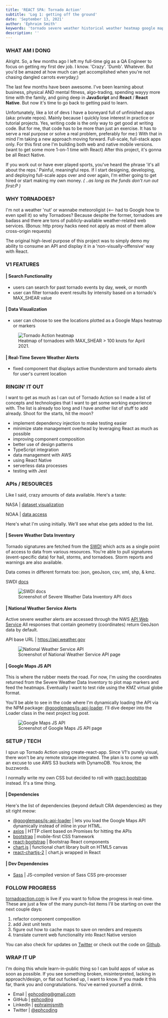 ```yaml
---
title: 'REACT SPA: Tornado Action'
subtitle: 'Log 1: getting off the ground'
date: 'September 13, 2021'
author: 'Ephraim Smith'
keywords: 'tornado severe weather historical weather heatmap google maps'
description: ''
---
```


### WHAT AM I DONG

Alright. So, a few months ago I left my full-time gig as a QA Engineer to focus on getting my first dev job. I know. 'Crazy'. 'Dumb'. Whatever. But you'd be amazed at how much can get accomplished when you're not chasing dangled carrots everyday;)

The last few months have been awesome. I've been learning about business, physical AND mental fitness, algo-trading, spending wayyy more time with the family, and going deep in **JavaScript** and **React** / **React Native**. But now it's time to go back to getting paid to learn.

Unfortunately, like a lot of devs I have a boneyard full of unfinished apps (aka: private repos). Mainly because I quickly lose interest in practice or tutorial projects. Yes, writing code is the only way to get good at writing code. But for me, that code has to be more than just an exercise. It has to serve a real purpose or solve a real problem, preferably for me:) With that in mind I'm taking a new approach moving forward. Full-scale, full-stack apps only. For this first one I'm building both web and native mobile versions. (want to get some more 1-on-1 time with React) After this project, it's gonna be all React Native.

If you work out or have ever played sports, you've heard the phrase 'it\'s all about the reps.' Painful, meaningful reps. If I start designing, developing, and deploying full-scale apps over and over again, I'm either going to get hired or start making my own money. _( ..as long as the funds don't run out first:P )_

### WHY TORNADOES?

I'm not a weather 'nut' or wannabe meteoroligist (<-- had to Google how to even spell it) so why Tornadoes? Because despite the former, tornadoes are badass and there are tons of publicly-available weather-related web services. (Bonus: http proxy hacks need not apply as most of them allow cross-origin requests)

The original high-level purpose of this project was to simply demo my ability to consume an API and display it in a 'non-visually-offensive' way with React.

### V1 FEATURES

#### | Search Functionality

- users can search for past tornado events by day, week, or month
- user can filter tornado event results by intensity based on a tornado's MAX_SHEAR value

#### | Data Visualization

- user can choose to see the locations plotted as a Google Maps heatmap or markers

<figure>
  <img class='post-img' alt='Tornado Action heatmap' src='/images/posts/20210918__heatmap-screenshot.png'/>
  <figcaption class='text-center'>Heatmap of tornadoes with MAX_SHEAR > 100 knots for April 2021.</figcaption>
</figure>

#### | Real-Time Severe Weather Alerts

- fixed component that displays active thunderstorm and tornado alerts for user's current location

### RINGIN' IT OUT

I want to get as much as I can out of Tornado Action so I made a list of concepts and technologies that I want to get some working experience with. The list is already too long and I have another list of stuff to add already. Shoot for the starts, hit the moon?

- implement dependency injection to make testing easier
- minimize state management overhead by leveraging React as much as possible
- improving component composition
- better use of design patterns
- TypeScript integration
- data management with AWS
- using React Native
- serverless data processes
- testing with Jest

### APIs / RESOURCES

Like I said, crazy amounts of data available. Here's a taste:

NASA | [dataset visualization](https://data.nasa.gov/data_visualizations.html)

NOAA | [data access](https://www.ncdc.noaa.gov/data-access)

Here's what I'm using initially. We'll see what else gets added to the list.

#### | Severe Weather Data Inventory

Tornado signatures are fetched from the [SWDI](https://www.ncdc.noaa.gov/severe-weather/severe-weather-data-inventory) which acts as a single point of access to data from various resources. You're able to pull signatures (event-specific data) for hail, storms, and tornadoes. Storm reports and warnings are also available.

Data comes in different formats too: json, geoJson, csv, xml, shp, & kmz.

SWDI [docs](https://www.ncdc.noaa.gov/swdiws/)

<figure>
  <img class='post-img' alt='SWDI docs' src='/images/posts/20210916__swdi.png'/>
  <figcaption class='text-center'>Screenshot of Severe Weather Data Inventory API docs</figcaption>
</figure>

#### | National Weather Service Alerts

Active severe weather alerts are accessed through the NWS [API Web Service](https://www.weather.gov/documentation/services-web-api#/default) All responses that contain geometry (coordinates) return GeoJson data by default.

API base URL | https://api.weather.gov

<figure>
  <img class='post-img' alt='National Weather Service API' src='/images/posts/20210916__nws-api-for-alerts.png'/>
  <figcaption class='text-center'>Screenshot of National Weather Service API page</figcaption>
</figure>

#### | Google Maps JS API

This is where the rubber meets the road. For now, I'm using the coordinates returned from the Severe Weather Data Inventory to plot map markers and feed the heatmaps. Eventually I want to test ride using the KMZ virtual globe format.

You'll be able to see in the code where I'm dynamically loading the API via the NPM package: [@googlemaps/js-api-loader](https://www.npmjs.com/package/@googlemaps/js-api-loader). I'll dive deeper into the Loader class in the next project log post.

<figure>
  <img class='post-img' alt='Google Maps JS API' src='/images/posts/20210916__google-maps-js-api.png'/>
  <figcaption class='text-center'>Screenshot of Google Maps JS API page</figcaption>
</figure>

### SETUP / TECH

I spun up Tornado Action using create-react-app. Since V1's purely visual, there won't be any remote storage integrated. The plan is to come up with an excuse to use AWS S3 buckets with DynamoDB. You know, the buzzwords.

I normally write my own CSS but decided to roll with [react-bootstrap](https://react-bootstrap.github.io/) instead. It's a time thing.

#### | Dependencies

Here's the list of dependencies (beyond default CRA dependencies) as they sit right meow:

- [@googlemaps/js-api-loader](https://www.npmjs.com/package/@googlemaps/js-api-loader) | lets you load the Google Maps API dynamically instead of inline in your HTML.
- [axios](https://www.npmjs.com/package/axios) | HTTP client based on Promises for hitting the APIs
- [bootstrap](https://www.npmjs.com/package/bootstrap) | mobile-first CSS framework
- [react-bootstrap](https://www.npmjs.com/package/react-bootstrap) | Bootstrap React components
- [chart.js](https://www.npmjs.com/package/chartjs) | functional chart library built on HTML5 canvas
- [react-chartjs-2](https://www.npmjs.com/package/react-chartjs-2) | chart.js wrapped in React

#### | Dev Dependencies

- [Sass](https://www.npmjs.com/package/sass) | JS-compiled version of Sass CSS pre-processer

### FOLLOW PROGRESS

[tornadoaction.com](https://www.tornadoaction.com) is live if you want to follow the progress in real-time. These are just a few of the many punch-list items I'll be starting on over the next couple days:

1. refactor component composition
1. add Jest unit tests
1. figure out how to cache maps to save on renders and requests
1. translate current web functionality into React Native version

You can also check for updates on [Twitter](https://www.twitter.com/ephcoding) or check out the code on [Github](https://github.com/ephcoding/app__tornado-action).

### WRAP IT UP

I'm doing this whole learn-in-public thing so I can build apps of value as soon as possible. If you see something broken, misinterpreted, lacking in approach/design, or flat out fucked up, I want to know. If you made it this far, thank you and congratulations. You've earned yourself a drink.

- Email | ephcoding@gmail.com
- GitHub | [ephcoding](https://www.github.com/ephcoding)
- LinkedIn | [ephraimjsmith](https://www.linkedin.com/in/ephraimjsmith)
- Twitter | [@ephcoding](https://www.twitter.com/ephcoding)
